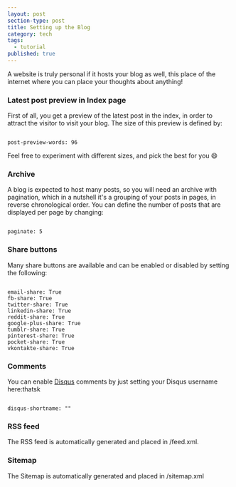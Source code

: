```yaml
---
layout: post
section-type: post
title: Setting up the Blog
category: tech
tags:
  - tutorial
published: true
---
```


A website is truly personal if it hosts your blog as well, this place of the internet
where you can place your thoughts about anything!

### Latest post preview in Index page

First of all, you get a preview of the latest post in the index, in order to attract the visitor to visit your blog.
The size of this preview is defined by:

<pre><code data-trim class="yaml">
post-preview-words: 96
</code></pre>

Feel free to experiment with different sizes, and pick the best for you :smile:

### Archive

A blog is expected to host many posts, so you will need an archive with pagination,
which in a nutshell it's a grouping of your posts in pages, in reverse chronological
order. You can define the number of posts that are displayed per page by changing:

<pre><code data-trim class="yaml">
paginate: 5
</code></pre>

### Share buttons

Many share buttons are available and can be enabled or disabled by setting the following:

<pre><code data-trim class="yaml">
email-share: True
fb-share: True
twitter-share: True
linkedin-share: True
reddit-share: True
google-plus-share: True
tumblr-share: True
pinterest-share: True
pocket-share: True
vkontakte-share: True
</code></pre>

### Comments

You can enable <a href="https://disqus.com/home/channel/thatskblog/" target="\_blank">Disqus</a> comments by just setting your Disqus username here:thatsk

<pre><code data-trim class="yaml">
disqus-shortname: ""
</code></pre>

### RSS feed

The RSS feed is automatically generated and placed in /feed.xml.

### Sitemap

The Sitemap is automatically generated and placed in /sitemap.xml
